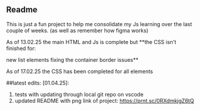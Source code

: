## Readme
 
 This is just a fun project to help me consolidate my Js learning over the last couple of weeks.
(as well as remember how figma works)

As of 13.02.25 the main HTML and Js is complete but **the CSS isn't finished for:

new list elements
fixing the container border issues**

As of 17.02.25 the CSS has been completed for all elements

##latest edits: [01.04.25]:
1. tests with updating through local git repo on vscode
2. updated README with png link of project: https://prnt.sc/0RXdmkjgZ6tQ
